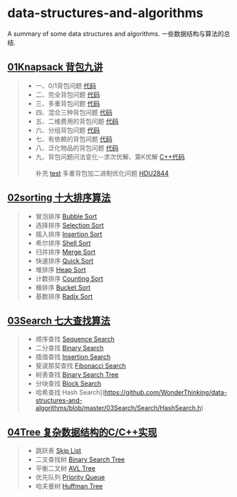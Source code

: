 # data-structures-and-algorithms
A summary of some data structures and algorithms. 一些数据结构与算法的总结.
## [01Knapsack 背包九讲](https://github.com/WonderThinking/data-structures-and-algorithms/tree/master/01Knapsack)
>* 一、0/1背包问题 [代码](https://github.com/WonderThinking/data-structures-and-algorithms/blob/master/01Knapsack/Knapsack/Knapsack1.h)
>* 二、完全背包问题 [代码](https://github.com/WonderThinking/data-structures-and-algorithms/blob/master/01Knapsack/Knapsack/Knapsack2.h)
>* 三、多重背包问题 [代码](https://github.com/WonderThinking/data-structures-and-algorithms/blob/master/01Knapsack/Knapsack/Knapsack3.h)
>* 四、混合三种背包问题 [代码](https://github.com/WonderThinking/data-structures-and-algorithms/blob/master/01Knapsack/Knapsack/Knapsack4.h)
>* 五、二维费用的背包问题 [代码](https://github.com/WonderThinking/data-structures-and-algorithms/blob/master/01Knapsack/Knapsack/Knapsack5.h)
>* 六、分组背包问题 [代码](https://github.com/WonderThinking/data-structures-and-algorithms/blob/master/01Knapsack/Knapsack/Knapsack6.h)
>* 七、有依赖的背包问题 [代码](https://github.com/WonderThinking/data-structures-and-algorithms/blob/master/01Knapsack/Knapsack/Knapsack7.h)
>* 八、泛化物品的背包问题 [代码](https://github.com/WonderThinking/data-structures-and-algorithms/blob/master/01Knapsack/Knapsack/Knapsack8.h)
>* 九、背包问题问法变化--求次优解、第K优解 [C++代码](https://github.com/WonderThinking/data-structures-and-algorithms/blob/master/01Knapsack/Knapsack/Knapsack9.h)<br> <br>
补充 [test](https://github.com/WonderThinking/data-structures-and-algorithms/tree/master/01Knapsack/test/HDU2844) 多重背包加二进制优化问题 [HDU2844](http://acm.hdu.edu.cn/showproblem.php?pid=2844 "HDU2844 Coins")
## [02sorting 十大排序算法](https://github.com/WonderThinking/data-structures-and-algorithms/tree/master/02sorting)
>* 冒泡排序 [Bubble Sort](https://github.com/WonderThinking/data-structures-and-algorithms/blob/master/02sorting/sorting/BubbleSort.h)
>* 选择排序 [Selection Sort](https://github.com/WonderThinking/data-structures-and-algorithms/blob/master/02sorting/sorting/SelectionSort.h)
>* 插入排序 [Insertion Sort](https://github.com/WonderThinking/data-structures-and-algorithms/blob/master/02sorting/sorting/InsertionSort.h)
>* 希尔排序 [Shell Sort](https://github.com/WonderThinking/data-structures-and-algorithms/blob/master/02sorting/sorting/ShellSort.h)
>* 归并排序 [Merge Sort](https://github.com/WonderThinking/data-structures-and-algorithms/blob/master/02sorting/sorting/MergeSort.h)
>* 快速排序 [Quick Sort](https://github.com/WonderThinking/data-structures-and-algorithms/blob/master/02sorting/sorting/QuickSort.h)
>* 堆排序   [Heap Sort](https://github.com/WonderThinking/data-structures-and-algorithms/blob/master/02sorting/sorting/HeapSort.h)
>* 计数排序 [Counting Sort](https://github.com/WonderThinking/data-structures-and-algorithms/blob/master/02sorting/sorting/CountingSort.h)
>* 桶排序   [Bucket Sort](https://github.com/WonderThinking/data-structures-and-algorithms/blob/master/02sorting/sorting/BucketSort.h)
>* 基数排序 [Radix Sort](https://github.com/WonderThinking/data-structures-and-algorithms/blob/master/02sorting/sorting/RadixSort.h)
## [03Search 七大查找算法](https://github.com/WonderThinking/data-structures-and-algorithms/tree/master/03Search)	            
>* 顺序查找 [Sequence Search](https://github.com/WonderThinking/data-structures-and-algorithms/blob/master/03Search/Search/SequenceSearch.h)
>* 二分查找 [Binary Search](https://github.com/WonderThinking/data-structures-and-algorithms/blob/master/03Search/Search/BinarySearch.h)
>* 插值查找 [Insertion Search](https://github.com/WonderThinking/data-structures-and-algorithms/blob/master/03Search/Search/InsertionSearch.h)
>* 斐波那契查找 [Fibonacci Search](https://github.com/WonderThinking/data-structures-and-algorithms/blob/master/03Search/Search/FibonacciSearch.h)
>* 树表查找 [Binary Search Tree](https://github.com/WonderThinking/data-structures-and-algorithms/blob/master/03Search/Search/BinarySearchTree.h)
>* 分块查找 [Block Search](https://github.com/WonderThinking/data-structures-and-algorithms/blob/master/03Search/Search/BlockSearch.h)
>* 哈希查找 Hash Search](https://github.com/WonderThinking/data-structures-and-algorithms/blob/master/03Search/Search/HashSearch.h)
## [04Tree 复杂数据结构的C/C++实现](https://github.com/WonderThinking/data-structures-and-algorithms/tree/master/04Tree)
>* 跳跃表 [Skip List](https://github.com/WonderThinking/data-structures-and-algorithms/blob/master/04Tree/SkipList/SkipList/main.cpp)
>* 二叉查找树 [Binary Search Tree](https://github.com/WonderThinking/data-structures-and-algorithms/tree/master/04Tree/BinarySearchTree/BinarySearchTree)
>* 平衡二叉树 [AVL Tree](https://github.com/WonderThinking/data-structures-and-algorithms/tree/master/04Tree/AVLTree/AVLTree)
>* 优先队列 [Priority Queue](https://github.com/WonderThinking/data-structures-and-algorithms/tree/master/04Tree/PriorityQueue)
>* 哈夫曼树 [Huffman Tree](https://github.com/WonderThinking/data-structures-and-algorithms/blob/master/04Tree/HuffmanCode/HuffmanCode/main.cpp)